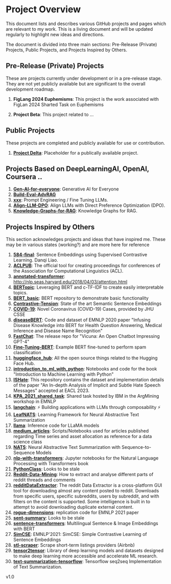 # Project Overview

This document lists and describes various GitHub projects and pages which are relevant to my work. This is a living document and will be updated regularly to highlight new ideas and directions.

The document is divided into three main sections: Pre-Release (Private) Projects, Public Projects, and Projects Inspired by Others.

## Pre-Release (Private) Projects

These are projects currently under development or in a pre-release stage. They are not yet publicly available but are significant to the overall development roadmap.

1. **FigLang 2024 Euphemisms**: This project is the work associated with FigLan 2024 Sharted Task on Euphemisms

2. **Project Beta**: This project related to ...


## Public Projects

These projects are completed and publicly available for use or contribution.

1. **[Project Delta](https://github.com/BoilerToad/projectTBD)**: Placeholder for a publically available project.

## Projects Based on DeepLearningAI, OpenAI, Coursera ..

1. **[Gen-AI-for-everyone](https://github.com/BoilerToad/Gen-AI-for-everyone)**: Generative AI for Everyone
2. **[Build-Eval-AdvRAG](https://github.com/BoilerToad/Build-Eval-AdvRAG)**
3. **[xxx](https://github.com/BoilerToad/xxx)**: Prompt Engineering / Fine Tuning LLMs.
4. **[Align-LLM-DPO](https://github.com/BoilerToad/Align-LLM-DPO)**: Align LLMs with Direct Preference Optimization (DPO).
5. **[Knowledge-Graphs-for-RAG](https://github.com/BoilerToad/Knowledge-Graphs-for-RAG)**: Knowledge Graphs for RAG.

## Projects Inspired by Others

This section acknowledges projects and ideas that have inspired me. These may be in various states (working?) and are more here for reference

1.  **[584-final](https://github.com/BoilerToad/584-final)**: Sentence Embeddings using Supervised Contrastive Learning. Danqi Liao.
2.  **[ACLPUB](https://github.com/BoilerToad/ACLPUB)**: The official tool for creating proceedings for conferences of the Association for Computational Linguistics (ACL).
3.  **[annotated-transformer](https://github.com/BoilerToad/annotated-transformer)**: http://nlp.seas.harvard.edu/2018/04/03/attention.html
4.  **[BERTopic](https://github.com/BoilerToad/BERTopic)**: Leveraging BERT and c-TF-IDF to create easily interpretable topics. 
5.  **[BERT_basic](https://github.com/BoilerToad/BERT_basic)**: BERT repository to demonstrate basic functionality
6.  **[Contrastive-Tension](https://github.com/BoilerToad/Contrastive-Tension)**: State of the art Semantic Sentence Embeddings
7.  **[COVID-19](https://github.com/BoilerToad/COVID-19)**: Novel Coronavirus (COVID-19) Cases, provided by JHU CSSE
8.  **[diseaseBERT](https://github.com/BoilerToad/diseaseBERT)**: Code and dataset of EMNLP 2020 paper "Infusing Disease Knowledge into BERT for Health Question Answering, Medical Inference and Disease Name Recognition"
9.  **[FastChat](https://github.com/BoilerToad/FastChat)**: The release repo for "Vicuna: An Open Chatbot Impressing GPT-4"
10. **[Fine-Tuning-BERT](https://github.com/BoilerToad/Fine-Tuning-BERT)**: Example BERT fine-tuned to perform spam classification
11. **[huggingface_hub](https://github.com/BoilerToad/huggingface_hub)**: All the open source things related to the Hugging Face Hub.
12. **[introduction_to_ml_with_python](https://github.com/BoilerToad/introduction_to_ml_with_python)**: Notebooks and code for the book "Introduction to Machine Learning with Python"
13. **[ISHate](https://github.com/BoilerToad/ISHate)**: This repository contains the dataset and implementation details of the paper "An In-depth Analysis of Implicit and Subtle Hate Speech Messages" accepted at EACL 2023.
14. **[KPA_2021_shared_task](https://github.com/BoilerToad/KPA_2021_shared_task)**: Shared task hosted by IBM in the ArgMining workshop in EMNLP
15. **[langchain](https://github.com/BoilerToad/langchain)**: ⚡ Building applications with LLMs through composability ⚡
16. **[LeafNATS](https://github.com/BoilerToad/LeafNATS)**: Learning Framework for Neural Abstractive Text Summarization
17. **[llama](https://github.com/BoilerToad/llama)**: Inference code for LLaMA models
18. **[medium_articles](https://github.com/BoilerToad/medium_articles)**: Scripts/Notebooks used for articles published regarding Time series and asset allocation as reference for a data science class
19. **[NATS](https://github.com/BoilerToad/NATS)**: Neural Abstractive Text Summarization with Sequence-to-Sequence Models
20. **[nlp-with-transformers](https://github.com/BoilerToad/nlp-with-transformers)**: Jupyter notebooks for the Natural Language Processing with Transformers book
21. **[PythonClass](https://github.com/BoilerToad/PythonClass)**: Looks to be stale
22. **[Reddit-Data-Mining](https://github.com/BoilerToad/Reddit-Data-Mining)**: How to extract and analyse different parts of reddit threads and comments
23. **[redditDataExtractor](https://github.com/BoilerToad/redditDataExtractor)**: The reddit Data Extractor is a cross-platform GUI tool for downloading almost any content posted to reddit. Downloads from specific users, specific subreddits, users by subreddit, and with filters on the content is supported. Some intelligence is built in to attempt to avoid downloading duplicate external content.
24. **[rogue-dimensions](https://github.com/BoilerToad/rogue-dimensions)**: replication code for EMNLP 2021 paper
25. **[sent-summary](https://github.com/BoilerToad/sent-summary)**: Looks to be stale
26. **[sentence-transformers](https://github.com/BoilerToad/sentence-transformers)**: Multilingual Sentence & Image Embeddings with BERT
27. **[SimCSE](https://github.com/BoilerToad/SimCSE)**: EMNLP'2021: SimCSE: Simple Contrastive Learning of Sentence Embeddings
28. **[stl-scraper](https://github.com/BoilerToad/stl-scraper)**: Scrape short-term listings providers (Airbnb)
29. **[tensor2tensor](https://github.com/BoilerToad/tensor2tensor)**: Library of deep learning models and datasets designed to make deep learning more accessible and accelerate ML research.
30. **[text-summarization-tensorflow](https://github.com/BoilerToad/text-summarization-tensorflow)**: Tensorflow seq2seq Implementation of Text Summarization.

v1.0
